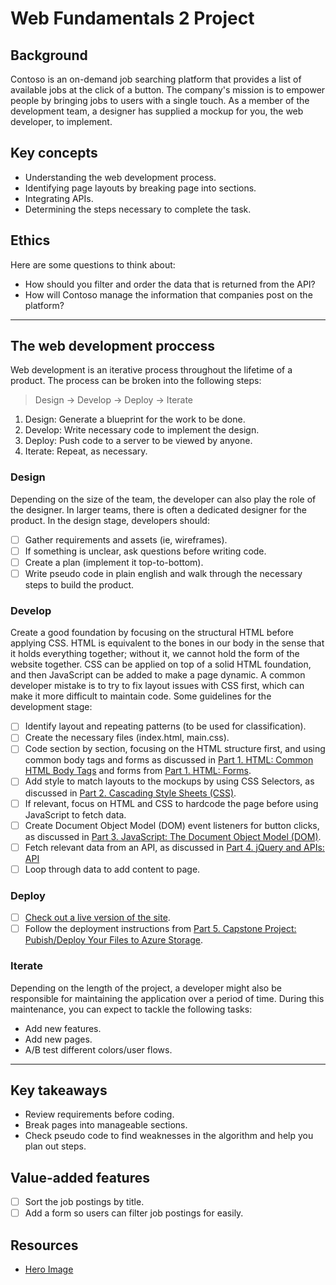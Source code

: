# Web Fundamentals 2 Project

## Background

Contoso is an on-demand job searching platform that provides a list of available jobs at the click of a button. The company's mission is to empower people by bringing jobs to users with a single touch. As a member of the development team, a designer has supplied a mockup for you, the web developer, to implement.

## Key concepts

- Understanding the web development process.
- Identifying page layouts by breaking page into sections.
- Integrating APIs.
- Determining the steps necessary to complete the task.

## Ethics

Here are some questions to think about:

- How should you filter and order the data that is returned from the API?
- How will Contoso manage the information that companies post on the platform?

---

## The web development proccess

Web development is an iterative process throughout the lifetime of a product. The process can be broken into the following steps:

> Design -> Develop -> Deploy -> Iterate

1. Design: Generate a blueprint for the work to be done.
2. Develop: Write necessary code to implement the design.
3. Deploy: Push code to a server to be viewed by anyone.
4. Iterate: Repeat, as necessary.

### Design

Depending on the size of the team, the developer can also play the role of the designer. In larger teams, there is often a dedicated designer for the product. In the design stage, developers should:

- [ ] Gather requirements and assets (ie, wireframes).
- [ ] If something is unclear, ask questions before writing code.
- [ ] Create a plan (implement it top-to-bottom).
- [ ] Write pseudo code in plain english and walk through the necessary steps to build the product.

### Develop

Create a good foundation by focusing on the structural HTML before applying CSS. HTML is equivalent to the bones in our body in the sense that it holds everything together; without it, we cannot hold the form of the website together. CSS can be applied on top of a solid HTML foundation, and then JavaScript can be added to make a page dynamic. A common developer mistake is to try to fix layout issues with CSS first, which can make it more difficult to maintain code. Some guidelines for the development stage:

- [ ] Identify layout and repeating patterns (to be used for classification).
- [ ] Create the necessary files (index.html, main.css).
- [ ] Code section by section, focusing on the HTML structure first, and using common body tags and forms as discussed in [Part 1. HTML: Common HTML Body Tags](../1_HTML/common_body_tags.md) and forms from [Part 1. HTML: Forms](../1_HTML/forms.md).
- [ ] Add style to match layouts to the mockups by using CSS Selectors, as discussed in [Part 2. Cascading Style Sheets (CSS)](../2_CSS_CSS3/css_selectors.md).
- [ ] If relevant, focus on HTML and CSS to hardcode the page before using JavaScript to fetch data.
- [ ] Create Document Object Model (DOM) event listeners for button clicks, as discussed in [Part 3. JavaScript: The Document Object Model (DOM)](../3_Javascript/the_dom.md).
- [ ] Fetch relevant data from an API, as discussed in [Part 4. jQuery and APIs: API](../4_JQuery_APIs/api.md)
- [ ] Loop through data to add content to page.

### Deploy

- [ ] [Check out a live version of the site](https://reactor1.z5.web.core.windows.net).
- [ ] Follow the deployment instructions from [Part 5. Capstone Project: Pubish/Deploy Your Files to Azure Storage](../5_Capstone_Web_Publishing/deploy.md).

### Iterate

Depending on the length of the project, a developer might also be responsible for maintaining the application over a period of time. During this maintenance, you can expect to tackle the following tasks:

- Add new features.
- Add new pages.
- A/B test different colors/user flows.

---

## Key takeaways

- Review requirements before coding.
- Break pages into manageable sections.
- Check pseudo code to find weaknesses in the algorithm and help you plan out steps.

## Value-added features

- [ ] Sort the job postings by title.
- [ ] Add a form so users can filter job postings for easily.

## Resources

- [Hero Image](https://pixabay.com/photos/residential-aerial-view-aerial-1149514/)
